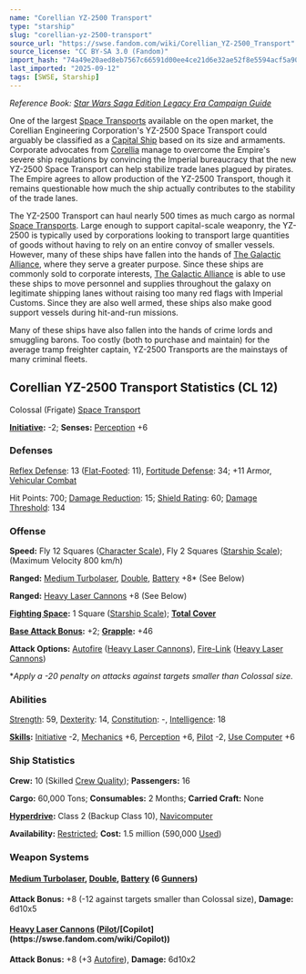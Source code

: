 ```yaml
---
name: "Corellian YZ-2500 Transport"
type: "starship"
slug: "corellian-yz-2500-transport"
source_url: "https://swse.fandom.com/wiki/Corellian_YZ-2500_Transport"
source_license: "CC BY-SA 3.0 (Fandom)"
import_hash: "74a49e20aed8eb7567c66591d00ee4ce21d6e32ae52f8e5594acf5a90f39adb7"
last_imported: "2025-09-12"
tags: [SWSE, Starship]
---
```

*Reference Book: [Star Wars Saga Edition Legacy Era Campaign Guide](https://swse.fandom.com/wiki/Star_Wars_Saga_Edition_Legacy_Era_Campaign_Guide)*

One of the largest [Space Transports](https://swse.fandom.com/wiki/Space_Transports) available on the open market, the Corellian Engineering Corporation's YZ-2500 Space Transport could arguably be classified as a [Capital Ship](https://swse.fandom.com/wiki/Capital_Ship) based on its size and armaments. Corporate advocates from [Corellia](https://swse.fandom.com/wiki/Corellia) manage to overcome the Empire's severe ship regulations by convincing the Imperial bureaucracy that the new YZ-2500 Space Transport can help stabilize trade lanes plagued by pirates. The Empire agrees to allow production of the YZ-2500 Transport, though it remains questionable how much the ship actually contributes to the stability of the trade lanes.

The YZ-2500 Transport can haul nearly 500 times as much cargo as normal [Space Transports](https://swse.fandom.com/wiki/Space_Transports). Large enough to support capital-scale weaponry, the YZ-2500 is typically used by corporations looking to transport large quantities of goods without having to rely on an entire convoy of smaller vessels. However, many of these ships have fallen into the hands of [The Galactic Alliance](https://swse.fandom.com/wiki/The_Galactic_Alliance), where they serve a greater purpose. Since these ships are commonly sold to corporate interests, [The Galactic Alliance](https://swse.fandom.com/wiki/The_Galactic_Alliance) is able to use these ships to move personnel and supplies throughout the galaxy on legitimate shipping lanes without raising too many red flags with Imperial Customs. Since they are also well armed, these ships also make good support vessels during hit-and-run missions.

Many of these ships have also fallen into the hands of crime lords and smuggling barons. Too costly (both to purchase and maintain) for the average tramp freighter captain, YZ-2500 Transports are the mainstays of many criminal fleets.

## Corellian YZ-2500 Transport Statistics (CL 12)
Colossal (Frigate) [Space Transport](https://swse.fandom.com/wiki/Space_Transport)

**[Initiative](https://swse.fandom.com/wiki/Initiative):** -2; **Senses:** [Perception](https://swse.fandom.com/wiki/Perception) +6
### Defenses
[Reflex Defense](https://swse.fandom.com/wiki/Reflex_Defense_(Vehicles)): 13 ([Flat-Footed](https://swse.fandom.com/wiki/Flat-Footed): 11), [Fortitude Defense](https://swse.fandom.com/wiki/Fortitude_Defense_(Vehicles)): 34; +11 Armor, [Vehicular Combat](https://swse.fandom.com/wiki/Vehicular_Combat)

Hit Points: 700; [Damage Reduction](https://swse.fandom.com/wiki/Damage_Reduction): 15; [Shield Rating](https://swse.fandom.com/wiki/Shield_Rating): 60; [Damage Threshold](https://swse.fandom.com/wiki/Damage_Threshold_(Vehicles)): 134
### Offense
**Speed:** Fly 12 Squares ([Character Scale](https://swse.fandom.com/wiki/Character_Scale)), Fly 2 Squares ([Starship Scale](https://swse.fandom.com/wiki/Starship_Scale)); (Maximum Velocity 800 km/h)

**Ranged:** [Medium Turbolaser](https://swse.fandom.com/wiki/Medium_Turbolaser), [Double](https://swse.fandom.com/wiki/Double), [Battery](https://swse.fandom.com/wiki/Battery) +8* (See Below)

**Ranged:** [Heavy Laser Cannons](https://swse.fandom.com/wiki/Heavy_Laser_Cannons) +8 (See Below)

**[Fighting Space](https://swse.fandom.com/wiki/Fighting_Space):** 1 Square ([Starship Scale](https://swse.fandom.com/wiki/Starship_Scale)); **[Total Cover](https://swse.fandom.com/wiki/Total_Cover)**

**[Base Attack Bonus](https://swse.fandom.com/wiki/Base_Attack_Bonus):** +2; **[Grapple](https://swse.fandom.com/wiki/Grapple):** +46

**Attack Options:** [Autofire](https://swse.fandom.com/wiki/Autofire_(Vehicle_Combat)) ([Heavy Laser Cannons](https://swse.fandom.com/wiki/Heavy_Laser_Cannons)), [Fire-Link](https://swse.fandom.com/wiki/Fire-Link) ([Heavy Laser Cannons](https://swse.fandom.com/wiki/Heavy_Laser_Cannons))

**Apply a -20 penalty on attacks against targets smaller than Colossal size.*
### Abilities
[Strength](https://swse.fandom.com/wiki/Strength): 59, [Dexterity](https://swse.fandom.com/wiki/Dexterity): 14, [Constitution](https://swse.fandom.com/wiki/Constitution): -, [Intelligence](https://swse.fandom.com/wiki/Intelligence): 18

**[Skills](https://swse.fandom.com/wiki/Skills):** [Initiative](https://swse.fandom.com/wiki/Initiative) -2, [Mechanics](https://swse.fandom.com/wiki/Mechanics) +6, [Perception](https://swse.fandom.com/wiki/Perception) +6, [Pilot](https://swse.fandom.com/wiki/Pilot) -2, [Use Computer](https://swse.fandom.com/wiki/Use_Computer) +6
### Ship Statistics
**Crew:** 10 (Skilled [Crew Quality](https://swse.fandom.com/wiki/Crew_Quality)); **Passengers:** 16

**Cargo:** 60,000 Tons; **Consumables:** 2 Months; **Carried Craft:** None

**[Hyperdrive](https://swse.fandom.com/wiki/Hyperdrive):** Class 2 (Backup Class 10), [Navicomputer](https://swse.fandom.com/wiki/Navicomputer)

**Availability:** [Restricted](https://swse.fandom.com/wiki/Restricted); **Cost:** 1.5 million (590,000 [Used](https://swse.fandom.com/wiki/Used))
### Weapon Systems
#### **[Medium Turbolaser](https://swse.fandom.com/wiki/Medium_Turbolaser), [Double](https://swse.fandom.com/wiki/Double), [Battery](https://swse.fandom.com/wiki/Weapon_Batteries) (6 [Gunners](https://swse.fandom.com/wiki/Gunners))**
**Attack Bonus:** +8 (-12 against targets smaller than Colossal size), **Damage:** 6d10x5
#### **[Heavy Laser Cannons](https://swse.fandom.com/wiki/Heavy_Laser_Cannons) ([Pilot](https://swse.fandom.com/wiki/Pilot_(Vehicle_Combat))/[Copilot](https://swse.fandom.com/wiki/Copilot))**
**Attack Bonus:** +8 (+3 [Autofire](https://swse.fandom.com/wiki/Autofire_(Vehicle_Combat))), **Damage:** 6d10x2